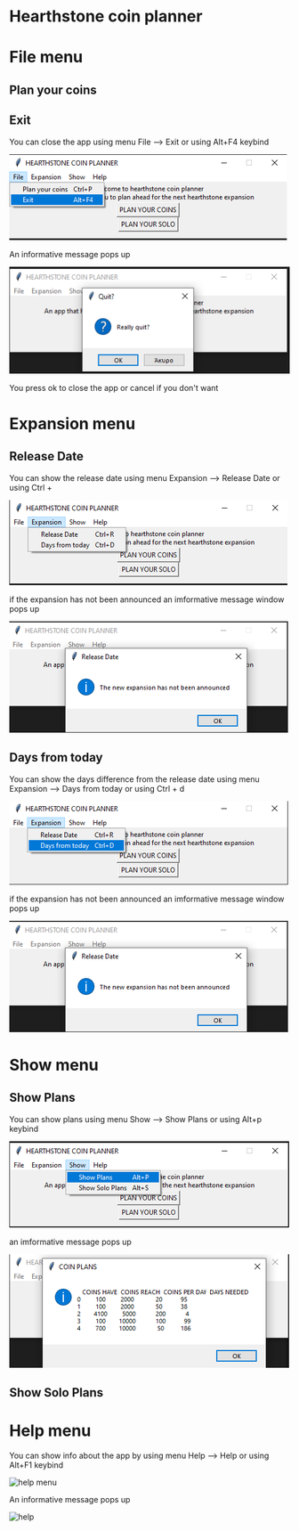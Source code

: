# Hearthstone coin planner

# File menu

## Plan your coins

## Exit

You can close the app using menu File --> Exit or using Alt+F4 keybind

<p><img src = "doc images/file/exit menu.png" title="Close app">

An informative message pops up

<p><img src ="doc images/file/exit menu pop up.png" title="close app pop up"/> </p>

You press ok to close the app or cancel if you don't want

# Expansion menu

## Release Date

<p> You can show the release date using menu Expansion --> Release Date or using Ctrl +  </p>

<p><img src="doc images/expansion/release date menu.png" title ="release date menu">

if the expansion has not been announced an imformative message window pops up

<p><img src="doc images/expansion/release date not an.png" title="Not announced">

## Days from today

<p> You can show the days difference from the release date using menu Expansion --> Days from today or using Ctrl + d </p>

<p><img src="doc images/expansion/days from today menu.png" title ="release date menu">

if the expansion has not been announced an imformative message window pops up

<p><img src="doc images/expansion/release date not an.png" title="Not announced">

# Show menu

## Show Plans

You can show plans using menu Show --> Show Plans or using Alt+p keybind

<p><img src ="doc images/show/show plans menu.png" title="show plans menu"/></p>

an imformative message pops up

<p><img src ="doc images/show/show plans.png" title="show plans"/> </p>

## Show Solo Plans

# Help menu

You can show info about the app by using menu Help --> Help or using Alt+F1 keybind

<p><img src="doc images/Help menu/help menu.png" title="help menu"/></p>

An informative message pops up

<p><img src="doc images/Help menu/help.png" title="help"/></p> 
